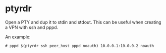 ptyrdr
======

Open a PTY and dup it to stdin and stdout.
This can be useful when creating a VPN with ssh and pppd.

An example:

	# pppd $(ptyrdr ssh peer_host pppd noauth) 10.0.0.1:10.0.0.2 noauth
